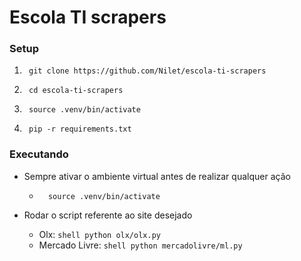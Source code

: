 # Escola TI scrapers

### Setup

1. ```shell
    git clone https://github.com/Nilet/escola-ti-scrapers
    ```
2. ```shell
    cd escola-ti-scrapers
    ```
3. ```shell
    source .venv/bin/activate
    ```
4. ```shell
    pip -r requirements.txt
    ```

### Executando

- Sempre ativar o ambiente virtual antes de realizar qualquer ação
    - ```shell
        source .venv/bin/activate
        ```

- Rodar o script referente ao site desejado
    - Olx: ```shell
            python olx/olx.py
            ```
    - Mercado Livre: ```shell
                        python mercadolivre/ml.py
                        ```
